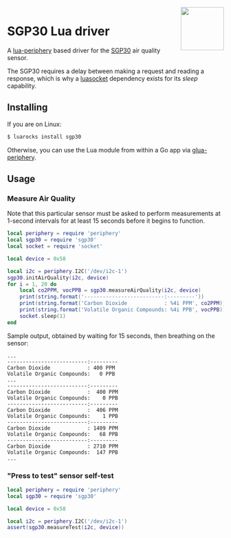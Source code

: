 <img align="right" src="sgp30.jp2" height="100">

# SGP30 Lua driver

A [lua-periphery](https://github.com/vsergeev/lua-periphery) based driver for the [SGP30](https://www.adafruit.com/product/3709) air quality sensor.

The SGP30 requires a delay between making a request and reading a response, which is why a [luasocket](https://luarocks.org/modules/luasocket/luasocket) dependency exists for its _sleep_ capability.

## Installing

If you are on Linux:

```sh
$ luarocks install sgp30
```

Otherwise, you can use the Lua module from within a Go app via [glua-periphery](https://github.com/BixData/gluaperiphery).

## Usage

### Measure Air Quality

Note that this particular sensor must be asked to perform measurements at 1-second intervals for at least 15 seconds before it begins to function.

```lua
local periphery = require 'periphery'
local sgp30 = require 'sgp30'
local socket = require 'socket'

local device = 0x58

local i2c = periphery.I2C('/dev/i2c-1')
sgp30.initAirQuality(i2c, device)
for i = 1, 20 do
	local co2PPM, vocPPB = sgp30.measureAirQuality(i2c, device)
	print(string.format('--------------------------:---------'))
	print(string.format('Carbon Dioxide            : %4i PPM', co2PPM))
	print(string.format('Volatile Organic Compounds: %4i PPB', vocPPB))
	socket.sleep(1)
end
```

Sample output, obtained by waiting for 15 seconds, then breathing on the sensor:

```
...
--------------------------:---------
Carbon Dioxide            : 400 PPM
Volatile Organic Compounds:   0 PPB
...
--------------------------:---------
Carbon Dioxide            :  400 PPM
Volatile Organic Compounds:    0 PPB
--------------------------:---------
Carbon Dioxide            :  406 PPM
Volatile Organic Compounds:    1 PPB
--------------------------:---------
Carbon Dioxide            : 1409 PPM
Volatile Organic Compounds:   68 PPB
--------------------------:---------
Carbon Dioxide            : 2710 PPM
Volatile Organic Compounds:  147 PPB
...
```

### "Press to test" sensor self-test

```lua
local periphery = require 'periphery'
local sgp30 = require 'sgp30'

local device = 0x58

local i2c = periphery.I2C('/dev/i2c-1')
assert(sgp30.measureTest(i2c, device))
```
